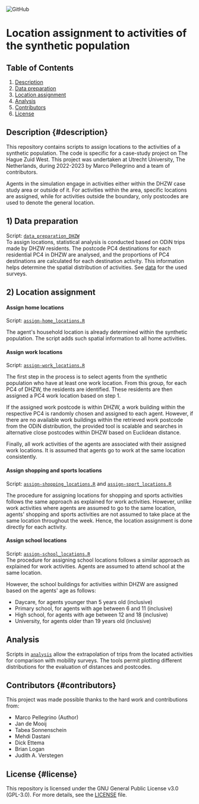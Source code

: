 ![GitHub](https://img.shields.io/badge/license-GPL--3.0-blue)

# Location assignment to activities of the synthetic population

## Table of Contents

1.  [Description](#description)
2.  [Data preparation](#1-data-preparation)
3.  [Location assignment](#2-location-assignment)
4.  [Analysis](#analysis)
5.  [Contributors](#contributors)
6.  [License](#license)

## Description {#description}

This repository contains scripts to assign locations to the activities of a synthetic population. The code is specific for a case-study project on The Hague Zuid West. This project was undertaken at Utrecht University, The Netherlands, during 2022-2023 by Marco Pellegrino and a team of contributors.

Agents in the simulation engage in activities either within the DHZW case study area or outside of it. For activities within the area, specific locations are assigned, while for activities outside the boundary, only postcodes are used to denote the general location.

## 1) Data preparation

Script: [`data_preparation_DHZW`](data_preparation_DHZW.R)\
To assign locations, statistical analysis is conducted based on ODiN trips made by DHZW residents. The postcode PC4 destinations for each residential PC4 in DHZW are analysed, and the proportions of PC4 destinations are calculated for each destination activity. This information helps determine the spatial distribution of activities. See [data](README_data.md) for the used surveys.

## 2) Location assignment

#### Assign home locations

Script: [`assign-home_locations.R`](assign-home_locations.R)

The agent's household location is already determined within the synthetic population. The script adds such spatial information to all home activities.

#### Assign work locations

Script: [`assign-work_locations.R`](assign-work_locations.R)

The first step in the process is to select agents from the synthetic population who have at least one work location. From this group, for each PC4 of DHZW, the residents are identified. These residents are then assigned a PC4 work location based on step 1.

If the assigned work postcode is within DHZW, a work building within the respective PC4 is randomly chosen and assigned to each agent. However, if there are no available work buildings within the retrieved work postcode from the ODiN distribution, the provided tool is scalable and searches in alternative close postcodes within DHZW based on Euclidean distance.

Finally, all work activities of the agents are associated with their assigned work locations. It is assumed that agents go to work at the same location consistently.

#### Assign shopping and sports locations

Script: [`assign-shopping_locations.R`](assign-shopping_locations.R) and [`assign-sport_locations.R`](assign-sport_locations.R)

The procedure for assigning locations for shopping and sports activities follows the same approach as explained for work activities. However, unlike work activities where agents are assumed to go to the same location, agents' shopping and sports activities are not assumed to take place at the same location throughout the week. Hence, the location assignment is done directly for each activity.

#### Assign school locations

Script: [`assign-school_locations.R`](assign-school_locations.R)\
The procedure for assigning school locations follows a similar approach as explained for work activities. Agents are assumed to attend school at the same location.

However, the school buildings for activities within DHZW are assigned based on the agents' age as follows:

-   Daycare, for agents younger than 5 years old (inclusive)
-   Primary school, for agents with age between 6 and 11 (inclusive)
-   High school, for agents with age between 12 and 18 (inclusive)
-   University, for agents older than 19 years old (inclusive)

## Analysis

Scripts in [`analysis`](analysis) allow the extrapolation of trips from the located activities for comparison with mobility surveys. The tools permit plotting different distributions for the evaluation of distances and postcodes.

## Contributors {#contributors}

This project was made possible thanks to the hard work and contributions from:

-   Marco Pellegrino (Author)
-   Jan de Mooij
-   Tabea Sonnenschein
-   Mehdi Dastani
-   Dick Ettema
-   Brian Logan
-   Judith A. Verstegen

## License {#license}

This repository is licensed under the GNU General Public License v3.0 (GPL-3.0). For more details, see the [LICENSE](LICENSE) file.
